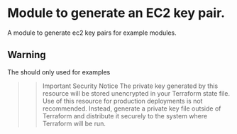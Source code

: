 # Module to generate an EC2 key pair.

A module to generate ec2 key pairs for example modules.

## Warning
The should only used for examples

>> Important Security Notice The private key generated by this resource will be stored unencrypted in your Terraform state file. Use of this resource for production deployments is not recommended. Instead, generate a private key file outside of Terraform and distribute it securely to the system where Terraform will be run.

